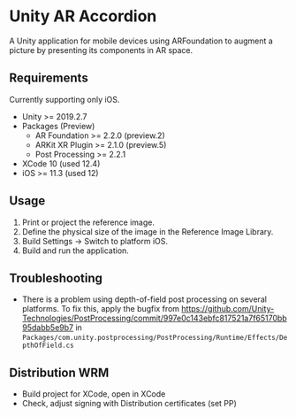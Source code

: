 # Unity AR Accordion
A Unity application for mobile devices using ARFoundation to augment a picture by presenting its components in AR space. 

## Requirements
Currently supporting only iOS.

- Unity >= 2019.2.7
- Packages (Preview)
  - AR Foundation >= 2.2.0 (preview.2)
  - ARKit XR Plugin >= 2.1.0 (preview.5)
  - Post Processing >= 2.2.1
- XCode 10 (used 12.4)
- iOS >= 11.3 (used 12)

## Usage
1. Print or project the reference image.
2. Define the physical size of the image in the Reference Image Library. 
3. Build Settings -> Switch to platform iOS.
4. Build and run the application.

## Troubleshooting
- There is a problem using depth-of-field post processing on several platforms. To fix this, apply the bugfix from https://github.com/Unity-Technologies/PostProcessing/commit/997e0c143ebfc817521a7f65170bb95dabb5e9b7 in `Packages/com.unity.postprocessing/PostProcessing/Runtime/Effects/DepthOfField.cs`

## Distribution WRM
- Build project for XCode, open in XCode
- Check, adjust signing with Distribution certificates (set PP)
